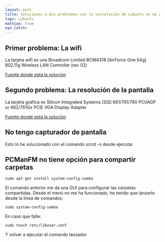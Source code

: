 ```yaml
---
layout: post
title: Soluciones a mis problemas con la instalación de Lubuntu en mi ASUS Z9200U
tags: Lubuntu
mathjax: true
eye_catch: 
---
```


## Primer problema: La wifi

La tarjeta wifi es una Broadcom Limited BCM4318 [AirForce One 54g] 802.11g Wireless LAN Controller (rev 02)

[Fuente donde está la solución](https://blog.desdelinux.net/solucionar-problema-con-wifi-broadcom-43xx-en-ubuntu-despues-de-la-actualizacion/)

## Segundo problema: La resolución de la pantalla

La tarjeta grafica es Silicon Integrated Systems [SiS] 661/741/760 PCI/AGP or 662/761Gx PCIE VGA Display Adapter

[Fuente donde está la solución](https://askubuntu.com/questions/455888/low-resolution-on-lubuntu-14-04-sis)

## No tengo capturador de pantalla

Esto lo he solucionado con el comando scrot -s desde ejecutar

## PCManFM no tiene opción para compartir carpetas

`sudo apt-get install system-config-samba`

El comando anterior me da una GUI para configurar las carpetas compartidas. Desde el menú no me ha funcionado, he tenido que lanzarlo desde la línea de comandos:

`sudo system-config-samba`
 
 En caso que falle:
 
 `sudo touch /etc/libuser.conf`
 
 Y volver a ejecutar el comando lanzador
